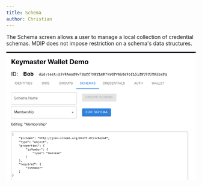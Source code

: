 ```yaml
---
title: Schema
author: Christian
---
```


The Schema screen allows a user to manage a local collection of credential schemas. MDIP does not impose restriction on a schema's data structures.

![SCHEMA screen](07.png)